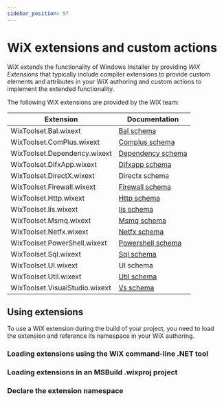 ```yaml
---
sidebar_position: 97
---
```


# WiX extensions and custom actions

WiX extends the functionality of Windows Installer by providing _WiX Extensions_ that typically include compiler extensions to provide custom elements and attributes in your WiX authoring and custom actions to implement the extended functionality.

The following WiX extensions are provided by the WiX team:

| Extension | Documentation |
| --------- | ------------- |
| WixToolset.Bal.wixext | [Bal schema](reference/schema/bal/index.md) |
| WixToolset.ComPlus.wixext | [Complus schema](reference/schema/complus/index.md) |
| WixToolset.Dependency.wixext | [Dependency schema](reference/schema/dependency/index.md) |
| WixToolset.DifxApp.wixext | [Difxapp schema](reference/schema/difxapp/index.md) |
| WixToolset.DirectX.wixext | Directx schema |
| WixToolset.Firewall.wixext | [Firewall schema](reference/schema/firewall/index.md) |
| WixToolset.Http.wixext | [Http schema](reference/schema/http/index.md) |
| WixToolset.Iis.wixext | [Iis schema](reference/schema/iis/index.md) |
| WixToolset.Msmq.wixext | [Msmq schema](reference/schema/msmq/index.md) |
| WixToolset.Netfx.wixext | [Netfx schema](reference/schema/netfx/index.md) |
| WixToolset.PowerShell.wixext | [Powershell schema](reference/schema/powershell/index.md) |
| WixToolset.Sql.wixext | [Sql schema](reference/schema/sql/index.md) |
| WixToolset.UI.wixext | UI schema |
| WixToolset.Util.wixext | [Util schema](reference/schema/util/index.md) |
| WixToolset.VisualStudio.wixext | [Vs schema](reference/schema/vs/index.md) |


## Using extensions

To use a WiX extension during the build of your project, you need to load the extension and reference its namespace in your WiX authoring.

### Loading extensions using the WiX command-line .NET tool

### Loading extensions in an MSBuild .wixproj project

### Declare the extension namespace

